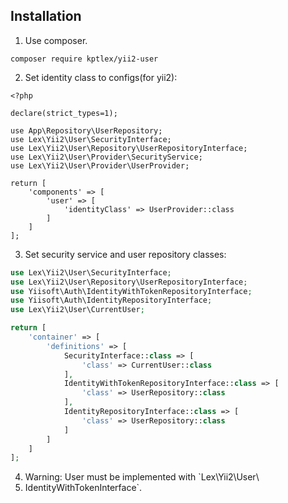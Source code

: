 Installation
------------

1. Use composer.

```
composer require kptlex/yii2-user
```

2. Set identity class to configs(for yii2):

```
<?php

declare(strict_types=1);

use App\Repository\UserRepository;
use Lex\Yii2\User\SecurityInterface;
use Lex\Yii2\User\Repository\UserRepositoryInterface;
use Lex\Yii2\User\Provider\SecurityService;
use Lex\Yii2\User\Provider\UserProvider;

return [
    'components' => [
        'user' => [
            'identityClass' => UserProvider::class
        ]
    ]
];
```

3. Set security service and user repository classes:

```php
use Lex\Yii2\User\SecurityInterface;
use Lex\Yii2\User\Repository\UserRepositoryInterface;
use Yiisoft\Auth\IdentityWithTokenRepositoryInterface;
use Yiisoft\Auth\IdentityRepositoryInterface;
use Lex\Yii2\User\CurrentUser;

return [
    'container' => [
        'definitions' => [
            SecurityInterface::class => [
                'class' => CurrentUser::class
            ],
            IdentityWithTokenRepositoryInterface::class => [
                'class' => UserRepository::class
            ],
            IdentityRepositoryInterface::class => [
                'class' => UserRepository::class
            ]
        ]
    ]
];
```

4. Warning: User must be implemented with `Lex\Yii2\User\
5. IdentityWithTokenInterface`.